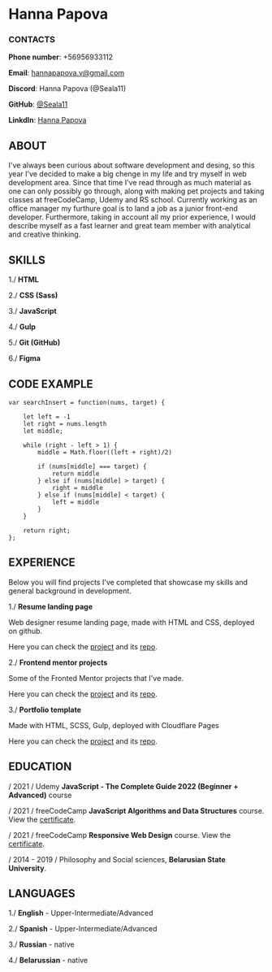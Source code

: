 # **Hanna Papova**

###  CONTACTS

**Phone number**: +56956933112  

**Email**: hannapapova.v@gmail.com  

**Discord**: Hanna Papova (@Seala11)  

**GitHub**: [@Seala11](https://github.com/Seala11)  

**LinkdIn**: [Hanna Papova](https://www.linkedin.com/in/hanna-papova-56a0776b/)  


##  ABOUT

I've always been curious about software development and desing, so this year I've decided to make a big chenge in my life and try myself in web development area. Since that time I've read through as much material as one can only possibly go through, along with making pet projects and taking classes at freeCodeCamp, Udemy and RS school. Currently working as an office manager my furthure goal is to land a job as a junior front-end developer. Furthermore, taking in account all my prior experience,  I would describe myself as a fast learner and great team member with analytical and creative thinking. 

##  SKILLS

1./ **HTML**  

2./ **CSS (Sass)**  

3./ **JavaScript**  

4./ **Gulp**  

5./ **Git (GitHub)**  

6./ **Figma**  


##  CODE EXAMPLE

```
var searchInsert = function(nums, target) {
    
    let left = -1
    let right = nums.length 
    let middle; 
    
    while (right - left > 1) {
        middle = Math.floor((left + right)/2)
        
        if (nums[middle] === target) {
            return middle
        } else if (nums[middle] > target) {
            right = middle
        } else if (nums[middle] < target) {
            left = middle
        }
    }

    return right;
};
  ```

## EXPERIENCE

Below you will find projects I've completed that showcase my skills and general background in development.

1./ **Resume landing page**  

Web designer resume landing page, made with HTML and CSS, deployed on github.  

Here you can check the [project][1] and its [repo][2].  

[1]: https://slovoo.github.io/resume/ "view the project"
[2]: https://github.com/Slovoo/resume "resume landing page repo"

2./ **Frontend mentor projects**  

Some of the Fronted Mentor projects that I've made.  

Here you can check the [project][3] and its [repo][4].  

[3]: https://frontend-mentor-challenges11.netlify.app/ "view the project"
[4]: https://github.com/Seala11/Frontend-Mentor-Projects "fronted mentor repo"

3./ **Portfolio template**  

Made with HTML, SCSS, Gulp, deployed with Cloudflare Pages  

Here you can check the [project][5] and its [repo][6].  

[5]: https://portfolio-template-seala.pages.dev/ "view the project"
[6]: https://github.com/Seala11/Portfolio-template-scss "portfolio repo"  

##  EDUCATION

/ 2021 / Udemy **JavaScript - The Complete Guide 2022 (Beginner + Advanced)** course

/ 2021 / freeCodeCamp **JavaScript Algorithms and Data Structures** course. View the [certificate](https://www.freecodecamp.org/certification/seala/javascript-algorithms-and-data-structures "click to check the certificate").

/ 2021 / freeCodeCamp **Responsive Web Design** course. View the [certificate](https://www.freecodecamp.org/certification/seala/responsive-web-design "click to check the certificate").

/ 2014 - 2019 / Philosophy and Social sciences, **Belarusian State University**.


##  LANGUAGES

1./ **English** - Upper-Intermediate/Advanced  

2./ **Spanish** - Upper-Intermediate/Advanced  

3./ **Russian** - native  

4./ **Belarussian** - native

